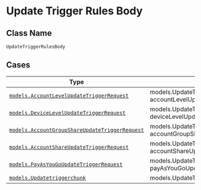 
# Update Trigger Rules Body

## Class Name

`UpdateTriggerRulesBody`

## Cases

| Type | Factory Method |
|  --- | --- |
| [`models.AccountLevelUpdateTriggerRequest`](../../../doc/models/account-level-update-trigger-request.md) | models.UpdateTriggerRulesBodyContainer.FromAccountLevelUpdateTriggerRequest(models.AccountLevelUpdateTriggerRequest accountLevelUpdateTriggerRequest) |
| [`models.DeviceLevelUpdateTriggerRequest`](../../../doc/models/device-level-update-trigger-request.md) | models.UpdateTriggerRulesBodyContainer.FromDeviceLevelUpdateTriggerRequest(models.DeviceLevelUpdateTriggerRequest deviceLevelUpdateTriggerRequest) |
| [`models.AccountGroupShareUpdateTriggerRequest`](../../../doc/models/account-group-share-update-trigger-request.md) | models.UpdateTriggerRulesBodyContainer.FromAccountGroupShareUpdateTriggerRequest(models.AccountGroupShareUpdateTriggerRequest accountGroupShareUpdateTriggerRequest) |
| [`models.AccountShareUpdateTriggerRequest`](../../../doc/models/account-share-update-trigger-request.md) | models.UpdateTriggerRulesBodyContainer.FromAccountShareUpdateTriggerRequest(models.AccountShareUpdateTriggerRequest accountShareUpdateTriggerRequest) |
| [`models.PayAsYouGoUpdateTriggerRequest`](../../../doc/models/pay-as-you-go-update-trigger-request.md) | models.UpdateTriggerRulesBodyContainer.FromPayAsYouGoUpdateTriggerRequest(models.PayAsYouGoUpdateTriggerRequest payAsYouGoUpdateTriggerRequest) |
| [`models.Updatetriggerchunk`](../../../doc/models/updatetriggerchunk.md) | models.UpdateTriggerRulesBodyContainer.FromUpdatetriggerchunk(models.Updatetriggerchunk updatetriggerchunk) |

